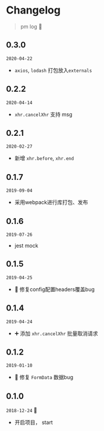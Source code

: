 # Changelog

> pm log 🚀

## 0.3.0

`2020-04-22`

- `axios`, `lodash` 打包放入`externals`

## 0.2.2

`2020-04-14`

- `xhr.cancelXhr` 支持 msg

## 0.2.1

`2020-02-27`

- 新增 `xhr.before`, `xhr.end`

## 0.1.7

`2019-09-04`

- 采用webpack进行库打包、发布

## 0.1.6

`2019-07-26`

- jest mock

## 0.1.5

`2019-04-25`

- 🐛 修复config配置headers覆盖bug

## 0.1.4

`2019-04-24`

- ➕ 添加 `xhr.cancelXhr` 批量取消请求

## 0.1.2

`2019-01-10`

- 🐛 修复 `FormData` 数据bug

## 0.1.0

`2018-12-24` 🍎

- 开启项目， start
